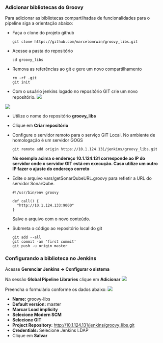 ### Adicionar bibliotecas do Groovy

Para adicionar as bibliotecas compartilhadas de funcionalidades para o pipeline siga a orientação abaixo:
- Faça o clone do projeto github
  ```
  git clone https://github.com/marcelomrwin/groovy_libs.git
  ```
- Acesse a pasta do repositório
  ```
  cd groovy_libs
  ```
- Remova as referências ao git e gere um novo compartilhamento
  ```
  rm -rf .git
  git init  
  ```
- Com o usuário jenkins logado no repositório GIT crie um novo repositório.
![](/images/fig79.png)</br>

![](/images/fig80.png)</br>
  - Utilize o nome do repositório **groovy_libs**
  - Clique em **Criar repositório**  

- Configure o servidor remoto para o serviço GIT Local. No ambiente de homologação é um servidor GOGS
  ```
  git remote add origin https://10.1.124.131/jenkins/groovy_libs.git
  ```
  **No exemplo acima o endereço 10.1.124.131 corresponde ao IP do servidor onde o servidor GIT está em execução. Caso utilize um outro IP fazer o ajuste do endereço correto**
- Edite o arquivo vars/getSonarQubeURL.groovy para refletir a URL do servidor SonarQube.
  ```
  #!/usr/bin/env groovy

  def call() {
    "http://10.1.124.133:9000"
  }
  ```
  Salve o arquivo com o novo conteúdo.

- Submeta o código ao repositório local do git
  ```
  git add --all
  git commit -am 'first commit'
  git push -u origin master
  ```
### Configurando a biblioteca no Jenkins
Acesse **Gerenciar Jenkins &rarr; Configurar o sistema**

Na sessão **Global Pipeline Libraries** clique em **Adicionar**
![](/images/fig81.png)

Preencha o formulário conforme os dados abaixo:
![](/images/fig82.png)</br>
- **Name:** groovy-libs
- **Default version:** master
- **Marcar Load implicity**
- **Selecione Modern SCM**
- **Selecione GIT**
- **Project Repository:** http://10.1.124.131/jenkins/groovy_libs.git
- **Credentials:** Selecione Jenkins LDAP
- Clique em **Salvar**
